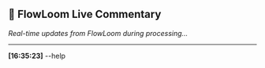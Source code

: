 ## 💬 FlowLoom Live Commentary

*Real-time updates from FlowLoom during processing...*

---


**[16:35:23]** --help
